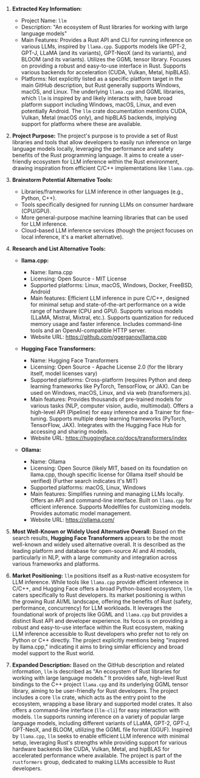 1.  **Extracted Key Information:**
    *   Project Name: `llm`
    *   Description: "An ecosystem of Rust libraries for working with large language models"
    *   Main Features: Provides a Rust API and CLI for running inference on various LLMs, inspired by `llama.cpp`. Supports models like GPT-2, GPT-J, LLaMA (and its variants), GPT-NeoX (and its variants), and BLOOM (and its variants). Utilizes the GGML tensor library. Focuses on providing a robust and easy-to-use interface in Rust. Supports various backends for acceleration (CUDA, Vulkan, Metal, hipBLAS).
    *   Platforms: Not explicitly listed as a specific platform target in the main GitHub description, but Rust generally supports Windows, macOS, and Linux. The underlying `llama.cpp` and GGML libraries, which `llm` is inspired by and likely interacts with, have broad platform support including Windows, macOS, Linux, and even potentially Android. The `llm` crate documentation mentions CUDA, Vulkan, Metal (macOS only), and hipBLAS backends, implying support for platforms where these are available.

2.  **Project Purpose:**
    The project's purpose is to provide a set of Rust libraries and tools that allow developers to easily run inference on large language models locally, leveraging the performance and safety benefits of the Rust programming language. It aims to create a user-friendly ecosystem for LLM inference within the Rust environment, drawing inspiration from efficient C/C++ implementations like `llama.cpp`.

3.  **Brainstorm Potential Alternative Tools:**
    *   Libraries/frameworks for LLM inference in other languages (e.g., Python, C++).
    *   Tools specifically designed for running LLMs on consumer hardware (CPU/GPU).
    *   More general-purpose machine learning libraries that can be used for LLM inference.
    *   Cloud-based LLM inference services (though the project focuses on local inference, it's a market alternative).

4.  **Research and List Alternative Tools:**

    *   **llama.cpp:**
        *   Name: llama.cpp
        *   Licensing: Open Source - MIT License
        *   Supported platforms: Linux, macOS, Windows, Docker, FreeBSD, Android
        *   Main features: Efficient LLM inference in pure C/C++, designed for minimal setup and state-of-the-art performance on a wide range of hardware (CPU and GPU). Supports various models (LLaMA, Mistral, Mixtral, etc.). Supports quantization for reduced memory usage and faster inference. Includes command-line tools and an OpenAI-compatible HTTP server.
        *   Website URL: https://github.com/ggerganov/llama.cpp

    *   **Hugging Face Transformers:**
        *   Name: Hugging Face Transformers
        *   Licensing: Open Source - Apache License 2.0 (for the library itself, model licenses vary)
        *   Supported platforms: Cross-platform (requires Python and deep learning frameworks like PyTorch, TensorFlow, or JAX). Can be used on Windows, macOS, Linux, and via web (transformers.js).
        *   Main features: Provides thousands of pre-trained models for various tasks (NLP, computer vision, audio, multimodal). Offers a high-level API (Pipeline) for easy inference and a Trainer for fine-tuning. Supports multiple deep learning frameworks (PyTorch, TensorFlow, JAX). Integrates with the Hugging Face Hub for accessing and sharing models.
        *   Website URL: https://huggingface.co/docs/transformers/index

    *   **Ollama:**
        *   Name: Ollama
        *   Licensing: Open Source (likely MIT, based on its foundation on llama.cpp, though specific license for Ollama itself should be verified) (Further search indicates it's MIT)
        *   Supported platforms: macOS, Linux, Windows
        *   Main features: Simplifies running and managing LLMs locally. Offers an API and command-line interface. Built on `llama.cpp` for efficient inference. Supports Modelfiles for customizing models. Provides automatic model management.
        *   Website URL: https://ollama.com/

5.  **Most Well-Known or Widely Used Alternative Overall:**
    Based on the search results, **Hugging Face Transformers** appears to be the most well-known and widely used alternative overall. It is described as the leading platform and database for open-source AI and AI models, particularly in NLP, with a large community and integration across various frameworks and platforms.

6.  **Market Positioning:**
    `llm` positions itself as a Rust-native ecosystem for LLM inference. While tools like `llama.cpp` provide efficient inference in C/C++, and Hugging Face offers a broad Python-based ecosystem, `llm` caters specifically to Rust developers. Its market positioning is within the growing Rust AI/ML landscape, offering the benefits of Rust (safety, performance, concurrency) for LLM workloads. It leverages the foundational work of projects like GGML and `llama.cpp` but provides a distinct Rust API and developer experience. Its focus is on providing a robust and easy-to-use interface within the Rust ecosystem, making LLM inference accessible to Rust developers who prefer not to rely on Python or C++ directly. The project explicitly mentions being "inspired by llama.cpp," indicating it aims to bring similar efficiency and broad model support to the Rust world.

7.  **Expanded Description:**
    Based on the GitHub description and related information, `llm` is described as "An ecosystem of Rust libraries for working with large language models." It provides safe, high-level Rust bindings to the C++ project `llama.cpp` and its underlying GGML tensor library, aiming to be user-friendly for Rust developers. The project includes a core `llm` crate, which acts as the entry point to the ecosystem, wrapping a base library and supported model crates. It also offers a command-line interface (`llm-cli`) for easy interaction with models. `llm` supports running inference on a variety of popular large language models, including different variants of LLaMA, GPT-2, GPT-J, GPT-NeoX, and BLOOM, utilizing the GGML file format (GGUF). Inspired by `llama.cpp`, `llm` seeks to enable efficient LLM inference with minimal setup, leveraging Rust's strengths while providing support for various hardware backends like CUDA, Vulkan, Metal, and hipBLAS for accelerated performance where available. The project is part of the `rustformers` group, dedicated to making LLMs accessible to Rust developers.